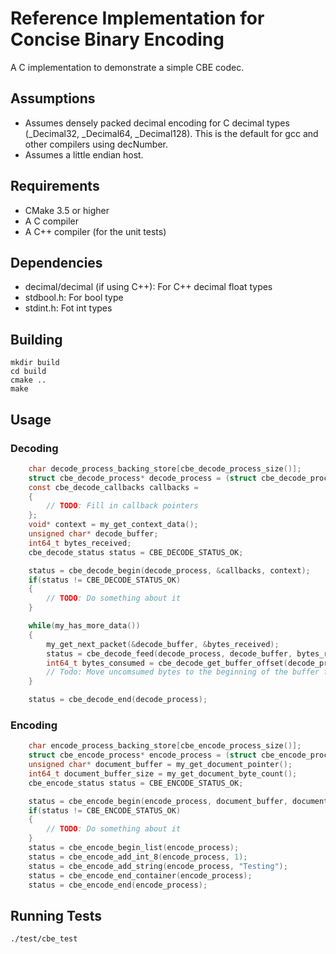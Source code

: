 Reference Implementation for Concise Binary Encoding
====================================================

A C implementation to demonstrate a simple CBE codec.


Assumptions
-----------

 * Assumes densely packed decimal encoding for C decimal types (_Decimal32, _Decimal64, _Decimal128). This is the default for gcc and other compilers using decNumber.
 * Assumes a little endian host.



Requirements
------------

  * CMake 3.5 or higher
  * A C compiler
  * A C++ compiler (for the unit tests)



Dependencies
------------

 * decimal/decimal (if using C++): For C++ decimal float types
 * stdbool.h: For bool type
 * stdint.h: Fot int types



Building
--------

    mkdir build
    cd build
    cmake ..
    make


Usage
-----

### Decoding

```c
    char decode_process_backing_store[cbe_decode_process_size()];
    struct cbe_decode_process* decode_process = (struct cbe_decode_process*)decode_process_backing_store;
    const cbe_decode_callbacks callbacks =
    {
        // TODO: Fill in callback pointers
    };
    void* context = my_get_context_data();
    unsigned char* decode_buffer;
    int64_t bytes_received;
    cbe_decode_status status = CBE_DECODE_STATUS_OK;

    status = cbe_decode_begin(decode_process, &callbacks, context);
    if(status != CBE_DECODE_STATUS_OK)
    {
        // TODO: Do something about it
    }

    while(my_has_more_data())
    {
        my_get_next_packet(&decode_buffer, &bytes_received);
        status = cbe_decode_feed(decode_process, decode_buffer, bytes_received);
        int64_t bytes_consumed = cbe_decode_get_buffer_offset(decode_process);
        // Todo: Move uncomsumed bytes to the beginning of the buffer for next time around
    }

    status = cbe_decode_end(decode_process);
```


### Encoding

```c
    char encode_process_backing_store[cbe_encode_process_size()];
    struct cbe_encode_process* encode_process = (struct cbe_encode_process*)encode_process_backing_store;
    unsigned char* document_buffer = my_get_document_pointer();
    int64_t document_buffer_size = my_get_document_byte_count();
    cbe_encode_status status = CBE_ENCODE_STATUS_OK;

    status = cbe_encode_begin(encode_process, document_buffer, document_buffer_size);
    if(status != CBE_ENCODE_STATUS_OK)
    {
        // TODO: Do something about it
    }
    status = cbe_encode_begin_list(encode_process);
    status = cbe_encode_add_int_8(encode_process, 1);
    status = cbe_encode_add_string(encode_process, "Testing");
    status = cbe_encode_end_container(encode_process);
    status = cbe_encode_end(encode_process);
```



Running Tests
-------------

    ./test/cbe_test
